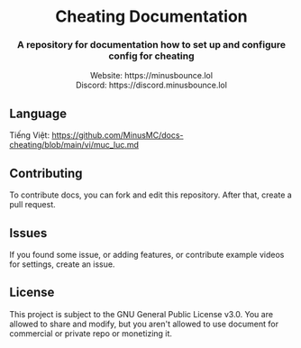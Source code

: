 <div align="center">
  <h1>Cheating Documentation</h1>
  <h3>A repository for documentation how to set up and configure config for cheating</h3>
  Website: https://minusbounce.lol</br>
  Discord: https://discord.minusbounce.lol
</div>

## Language
Tiếng Việt: https://github.com/MinusMC/docs-cheating/blob/main/vi/muc_luc.md

## Contributing
To contribute docs, you can fork and edit this repository. After that, create a pull request.

## Issues
If you found some issue, or adding features, or contribute example videos for settings, create an issue.


## License
This project is subject to the GNU General Public License v3.0.
You are allowed to share and modify, but you aren't allowed to use document for commercial or private repo or monetizing it.


